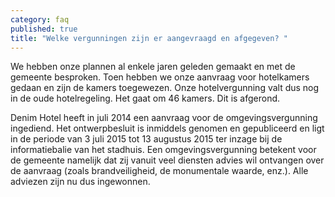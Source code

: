 ```yaml
---
category: faq
published: true
title: "Welke vergunningen zijn er aangevraagd en afgegeven? "
---
```



We hebben onze plannen al enkele jaren geleden gemaakt en met de gemeente besproken. Toen hebben we onze aanvraag voor hotelkamers gedaan en zijn de kamers toegewezen. Onze hotelvergunning valt dus nog in de oude hotelregeling. Het gaat om 46 kamers. Dit is afgerond.

Denim Hotel heeft in juli 2014 een aanvraag voor de omgevingsvergunning ingediend. Het ontwerpbesluit is inmiddels genomen en gepubliceerd en ligt in de periode van 3 juli 2015 tot 13 augustus 2015 ter inzage bij de informatiebalie van het stadhuis. Een omgevingsvergunning betekent voor de gemeente namelijk dat zij vanuit veel diensten advies wil ontvangen over de aanvraag (zoals brandveiligheid, de monumentale waarde, enz.). Alle adviezen zijn nu dus ingewonnen.